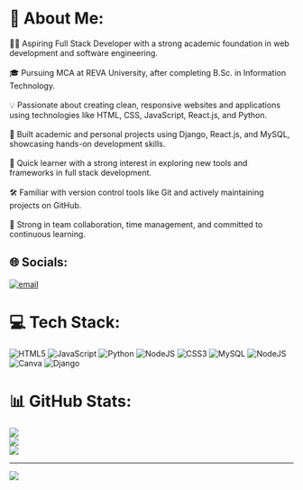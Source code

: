 # 💫 About Me:
👨‍💻 Aspiring Full Stack Developer with a strong academic foundation in web development and software engineering.<br><br>🎓 Pursuing MCA at REVA University, after completing B.Sc. in Information Technology.<br><br>💡 Passionate about creating clean, responsive websites and applications using technologies like HTML, CSS, JavaScript, React.js, and Python.<br><br>🔧 Built academic and personal projects using Django, React.js, and MySQL, showcasing hands-on development skills.<br><br>🧠 Quick learner with a strong interest in exploring new tools and frameworks in full stack development.<br><br>🛠️ Familiar with version control tools like Git and actively maintaining projects on GitHub.<br><br>🤝 Strong in team collaboration, time management, and committed to continuous learning.


## 🌐 Socials:
[![email](https://img.shields.io/badge/Email-D14836?logo=gmail&logoColor=white)](mailto:stamilarsan08@gmail.com) 

# 💻 Tech Stack:
![HTML5](https://img.shields.io/badge/html5-%23E34F26.svg?style=for-the-badge&logo=html5&logoColor=white) ![JavaScript](https://img.shields.io/badge/javascript-%23323330.svg?style=for-the-badge&logo=javascript&logoColor=%23F7DF1E) ![Python](https://img.shields.io/badge/python-3670A0?style=for-the-badge&logo=python&logoColor=ffdd54) ![NodeJS](https://img.shields.io/badge/node.js-6DA55F?style=for-the-badge&logo=node.js&logoColor=white) ![CSS3](https://img.shields.io/badge/css3-%231572B6.svg?style=for-the-badge&logo=css3&logoColor=white) ![MySQL](https://img.shields.io/badge/mysql-4479A1.svg?style=for-the-badge&logo=mysql&logoColor=white) ![NodeJS](https://img.shields.io/badge/node.js-6DA55F?style=for-the-badge&logo=node.js&logoColor=white) ![Canva](https://img.shields.io/badge/Canva-%2300C4CC.svg?style=for-the-badge&logo=Canva&logoColor=white) ![Django](https://img.shields.io/badge/django-%23092E20.svg?style=for-the-badge&logo=django&logoColor=white)
# 📊 GitHub Stats:
![](https://github-readme-stats.vercel.app/api?username=Tamilarasan0803&theme=holi&hide_border=false&include_all_commits=false&count_private=false)<br/>
![](https://nirzak-streak-stats.vercel.app/?user=Tamilarasan0803&theme=holi&hide_border=false)<br/>
![](https://github-readme-stats.vercel.app/api/top-langs/?username=Tamilarasan0803&theme=holi&hide_border=false&include_all_commits=false&count_private=false&layout=compact)

---
[![](https://visitcount.itsvg.in/api?id=Tamilarasan0803&icon=0&color=0)](https://visitcount.itsvg.in)

<!-- Proudly created with GPRM ( https://gprm.itsvg.in ) -->
